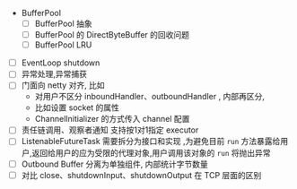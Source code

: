 - BufferPool
  - [ ] BufferPool 抽象
  - [ ] BufferPool 的 DirectByteBuffer 的回收问题
  - [ ] BufferPool LRU
- [ ] EventLoop shutdown
- [ ] 异常处理,异常捕获
- [ ] 门面向 netty 对齐, 比如
  - 对用户不区分 inboundHandler、outboundHandler , 内部再区分, 
  - 比如设置 socket 的属性
  - ChannelInitializer 的方式传入 channel 配置 
- [ ] 责任链调用、观察者通知 支持按1对1指定 executor
- [ ] ListenableFutureTask 需要拆分为接口和实现 ,为避免目前 `run` 方法暴露给用户,返回给用户的应为受限的代理对象,用户调用该对象的 `run` 将抛出异常  
- [ ] Outbound Buffer 分离为单独组件, 内部统计字节数量
- [ ] 对比 close、shutdownInput、shutdownOutput 在 TCP 层面的区别
